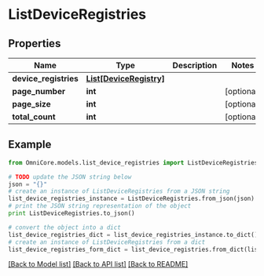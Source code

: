# ListDeviceRegistries


## Properties
Name | Type | Description | Notes
------------ | ------------- | ------------- | -------------
**device_registries** | [**List[DeviceRegistry]**](DeviceRegistry.md) |  | 
**page_number** | **int** |  | [optional] 
**page_size** | **int** |  | [optional] 
**total_count** | **int** |  | [optional] 

## Example

```python
from OmniCore.models.list_device_registries import ListDeviceRegistries

# TODO update the JSON string below
json = "{}"
# create an instance of ListDeviceRegistries from a JSON string
list_device_registries_instance = ListDeviceRegistries.from_json(json)
# print the JSON string representation of the object
print ListDeviceRegistries.to_json()

# convert the object into a dict
list_device_registries_dict = list_device_registries_instance.to_dict()
# create an instance of ListDeviceRegistries from a dict
list_device_registries_form_dict = list_device_registries.from_dict(list_device_registries_dict)
```
[[Back to Model list]](../README.md#documentation-for-models) [[Back to API list]](../README.md#documentation-for-api-endpoints) [[Back to README]](../README.md)


